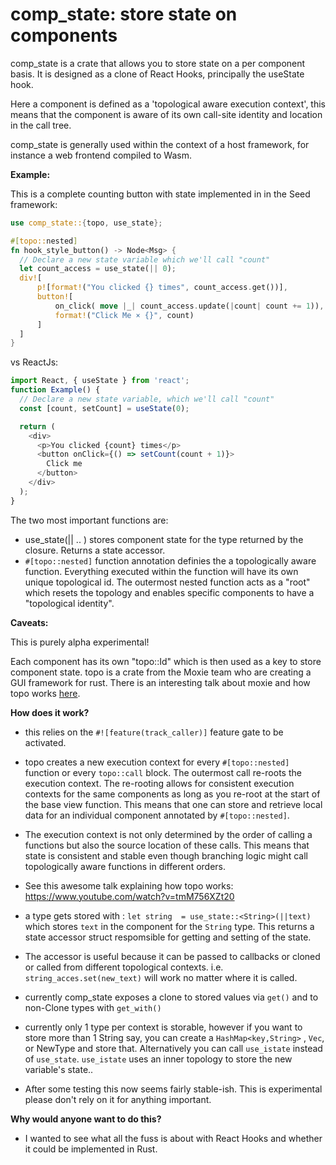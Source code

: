 # comp_state: store state on components

comp_state is a crate that allows you to store state on a per component basis.
It is designed as a clone of React Hooks, principally the useState hook.

Here a component is defined as a 'topological aware execution context', this 
means that the component is aware of its own call-site identity and location
in the call tree.

comp_state is generally used within the context of a host framework, for instance
a web frontend compiled to Wasm.

**Example:**

This is a complete counting button with state implemented in in the Seed framework:

```rust
use comp_state::{topo, use_state};

#[topo::nested]
fn hook_style_button() -> Node<Msg> {
  // Declare a new state variable which we'll call "count"
  let count_access = use_state(|| 0);
  div![
      p![format!("You clicked {} times", count_access.get())],
      button![
          on_click( move |_| count_access.update(|count| count += 1)),
          format!("Click Me × {}", count)
      ]
  ]
}
```

vs ReactJs:

```javascript
import React, { useState } from 'react';
function Example() {
  // Declare a new state variable, which we'll call "count"
  const [count, setCount] = useState(0);

  return (
    <div>
      <p>You clicked {count} times</p>
      <button onClick={() => setCount(count + 1)}>
        Click me
      </button>
    </div>
  );
}
```

The two most important functions are:
 
* use_state(|| .. ) stores component state for the type returned by the closure. 
  Returns a state accessor. 
* `#[topo::nested]` function annotation definies the a topologically aware function. Everything 
  executed within the function will have its own unique topological id. The outermost nested function
  acts as a "root" which resets the topology and enables specific components to have
  a "topological identity".

**Caveats:**

This is purely alpha experimental!

Each component has its own "topo::Id" which is then used as a key to store component
state. topo is a crate from the Moxie team who are creating a GUI framework for rust.
There is an interesting talk about moxie and how topo works [here](https://www.youtube.com/watch?v=tmM756XZt20).

**How does it work?**

- this relies on the `#![feature(track_caller)]` feature gate to be activated.

- topo creates a new execution context for every `#[topo::nested]` function or every `topo::call` block. The outermost call
re-roots the execution context. The re-rooting allows for consistent 
execution contexts for the same components as long as you re-root at the start of the 
base view function. This means that one can store and retrieve local data for an 
individual component annotated by `#[topo::nested]`.

- The execution context is not only determined by the order of calling a  
functions but also the source location of these calls. This means that state is 
consistent and stable even though branching logic might call topologically 
aware functions in different orders.

- See this awesome talk explaining how topo works: https://www.youtube.com/watch?v=tmM756XZt20

- a type gets stored with : `let string  = use_state::<String>(||text)` 
which stores `text` in the component for the `String` type. This returns a 
 state accessor struct respomsible for getting and setting of the state.

- The accessor is useful because it can be passed to callbacks or cloned or called from 
different topological contexts. i.e. `string_acces.set(new_text)` will work no matter 
where it is called.

- currently comp_state  exposes a clone to stored values via `get()` and to non-Clone types with `get_with()`

- currently only 1 type per context is storable, however if you want to store more than 1 
String say, you can create a `HashMap<key,String>` , `Vec`, or NewType and store that. Alternatively
 you can call `use_istate` instead of `use_state`. `use_istate` uses an inner topology to store the new
 variable's state..

- After some testing this now seems fairly stable-ish. This is experimental please 
don't rely on it for anything important.

**Why would anyone want to do this?**

- I wanted to see what all the fuss is about with React Hooks and whether it could 
be implemented in Rust.

